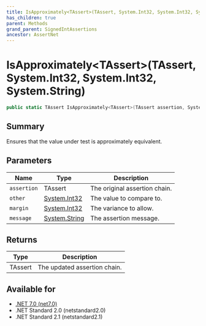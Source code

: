 ```yaml
---
title: IsApproximately<TAssert>(TAssert, System.Int32, System.Int32, System.String)
has_children: true
parent: Methods
grand_parent: SignedIntAssertions
ancestor: AssertNet
---
```

# IsApproximately&lt;TAssert&gt;(TAssert, System.Int32, System.Int32, System.String)

```csharp
public static TAssert IsApproximately<TAssert>(TAssert assertion, System.Int32 other, System.Int32 margin, System.String message);
```

## Summary
Ensures that the value under test is approximately equivalent.

## Parameters
|Name|Type|Description|
|-|-|-|
|`assertion`|TAssert|The original assertion chain.|
|`other`|[System.Int32](https://learn.microsoft.com/en-us/dotnet/api/system.int32)|The value to compare to.|
|`margin`|[System.Int32](https://learn.microsoft.com/en-us/dotnet/api/system.int32)|The variance to allow.|
|`message`|[System.String](https://learn.microsoft.com/en-us/dotnet/api/system.string)|The assertion message.|

## Returns
|Type|Description|
|-|-|
|TAssert|The updated assertion chain.|

## Available for
- [.NET 7.0 (net7.0)](https://versionsof.net/core/7.0/)
- .NET Standard 2.0 (netstandard2.0)
- .NET Standard 2.1 (netstandard2.1)
